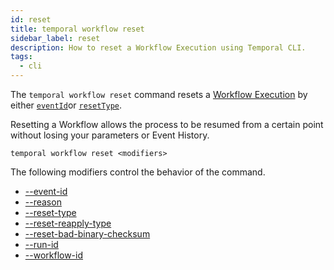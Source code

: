 ```yaml
---
id: reset
title: temporal workflow reset
sidebar_label: reset
description: How to reset a Workflow Execution using Temporal CLI.
tags:
  - cli
---
```


The `temporal workflow reset` command resets a [Workflow Execution](/concepts/what-is-a-workflow-execution) by either [`eventId`](#eventid)or [`resetType`](#resettype).

Resetting a Workflow allows the process to be resumed from a certain point without losing your parameters or Event History.

`temporal workflow reset <modifiers>`

The following modifiers control the behavior of the command.

- [--event-id](/temporal-cli/modifiers#--event-id)
- [--reason](/temporal-cli/modifiers#--reason)
- [--reset-type](/temporal-cli/modifiers#--reset-type)
- [--reset-reapply-type](/temporal-cli/modifiers#--reset-reapply-type)
- [--reset-bad-binary-checksum](/temporal-cli/modifiers#--reset-bad-binary-checksum)
- [--run-id](/temporal-cli/modifiers#--run-id)
- [--workflow-id](/temporal-cli/modifiers#--workflow-id)
